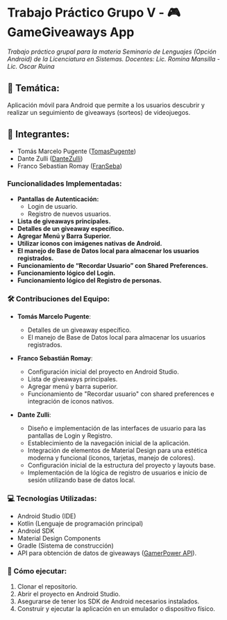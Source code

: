 # Trabajo Práctico Grupo V - 🎮 GameGiveaways App
*Trabajo práctico grupal para la materia Seminario de Lenguajes (Opción Android) de la Licenciatura en Sistemas.*
*Docentes: Lic. Romina Mansilla - Lic. Oscar Ruina*

## 🎯 Temática:
Aplicación móvil para Android que permite a los usuarios descubrir y realizar un seguimiento de giveaways (sorteos) de videojuegos.

## 👥 Integrantes:

- Tomás Marcelo Pugente ([TomasPugente](https://github.com/TomasPugente))
- Dante Zulli ([DanteZulli](https://github.com/DanteZulli))
- Franco Sebastian Romay ([FranSeba](https://github.com/FranSeba))

### Funcionalidades Implementadas:

- **Pantallas de Autenticación:**
  - Login de usuario.
  - Registro de nuevos usuarios.
- **Lista de giveaways principales.**
- **Detalles de un giveaway específico.**
- **Agregar Menú y Barra Superior.**
- **Utilizar iconos con imágenes nativas de Android.**
- **El manejo de Base de Datos local para almacenar los usuarios registrados.**
- **Funcionamiento de “Recordar Usuario” con Shared Preferences.**
- **Funcionamiento lógico del Login.**
- **Funcionamiento lógico del Registro de personas.**

### 🛠️ Contribuciones del Equipo:

- **Tomás Marcelo Pugente**:
    - Detalles de un giveaway específico.
    - El manejo de Base de Datos local para almacenar los usuarios registrados.

- **Franco Sebastián Romay**:
    - Configuración inicial del proyecto en Android Studio.
    - Lista de giveaways principales.
    - Agregar menú y barra superior.
    - Funcionamiento de "Recordar usuario" con shared preferences e integración de iconos nativos.

- **Dante Zulli**:
    - Diseño e implementación de las interfaces de usuario para las pantallas de Login y Registro.
    - Establecimiento de la navegación inicial de la aplicación.
    - Integración de elementos de Material Design para una estética moderna y funcional (iconos, tarjetas, manejo de colores).
    - Configuración inicial de la estructura del proyecto y layouts base.
    - Implementación de la lógica de registro de usuarios e inicio de sesión utilizando base de datos local.

### 💻 Tecnologías Utilizadas:

- Android Studio (IDE)
- Kotlin (Lenguaje de programación principal)
- Android SDK
- Material Design Components
- Gradle (Sistema de construcción)
- API para obtención de datos de giveaways ([GamerPower API](https://www.gamerpower.com/api-read)).

### 🚀 Cómo ejecutar:
1.  Clonar el repositorio.
2.  Abrir el proyecto en Android Studio.
3.  Asegurarse de tener los SDK de Android necesarios instalados.
4.  Construir y ejecutar la aplicación en un emulador o dispositivo físico.

